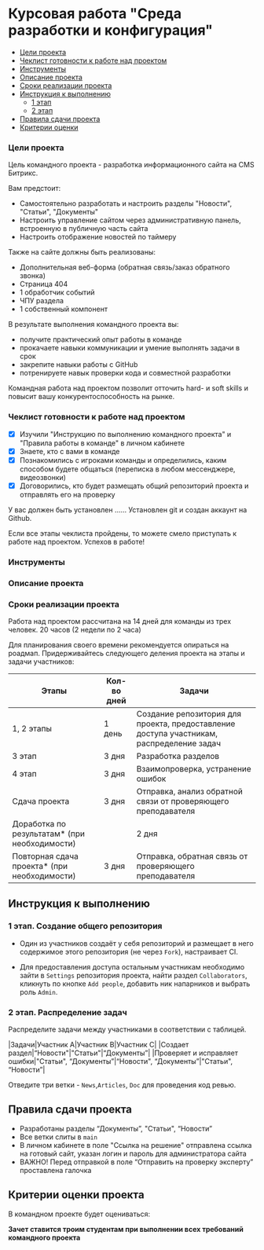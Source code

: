 # Курсовая работа "Среда разработки и конфигурация"

* [Цели проекта](#цели-проекта)
* [Чеклист готовности к работе над проектом](#Чеклист-готовности-к-работе-над-проектом)
* [Инструменты](#Инструменты)
* [Описание проекта](#Описание-проекта)
* [Сроки реализации проекта](#Сроки-реализации-проекта)
* [Инструкция к выполнению](#Инструкция-к-выполнению)
    * [1 этап](#1-этап)
    * [2 этап](#2-этап)
* [Правила сдачи проекта](#Правила-сдачи-проекта)
* [Критерии оценки](#критерии-оценки)



### Цели проекта

Цель командного проекта - разработка информационного сайта на CMS Битрикс.  

Вам предстоит:
- Самостоятельно разработать и настроить разделы "Новости", "Статьи", "Документы"
- Настроить управление сайтом через административную панель, встроенную в публичную часть сайта
- Настроить отображение новостей по таймеру

Также на сайте должны быть реализованы:

- Дополнительная веб-форма (обратная связь/заказ обратного звонка)
- Страница 404
- 1 обработчик событий 
- ЧПУ раздела
- 1 собственный компонент

В результате выполнения командного проекта вы:
- получите практический опыт работы в команде
- прокачаете навыки коммуникации и умение выполнять задачи в срок
- закрепите навыки работы с GitHub
- потренируете навык проверки кода и совместной разработки

Командная работа над проектом позволит отточить hard- и soft skills и повысит вашу конкурентоспособность на рынке.


### Чеклист готовности к работе над проектом

- [x] Изучили "Инструкцию по выполнению командного проекта" и "Правила работы в команде" в личном кабинете
- [x] Знаете, кто с вами в команде
- [x] Познакомились с игроками команды и определились, каким способом будете общаться (переписка в любом мессенджере, видеозвонки)
- [x] Договорились, кто будет размещать общий репозиторий проекта и отправлять его на проверку

У вас должен быть установлен …… 
Установлен git и создан аккаунт на Github.

Если все этапы чеклиста пройдены, то можете смело приступать к работе над проектом. Успехов в работе!


### Инструменты


### Описание проекта




### Сроки реализации проекта

Работа над проектом рассчитана на 14 дней для команды из трех человек. 
20 часов (2 недели по 2 часа)

Для планирования своего времени рекомендуется опираться на роадмап. 
Придерживайтесь следующего деления проекта на этапы и задачи участников:


|Этапы|Кол-во дней|Задачи|
|-----|------|----------|
|1, 2 этапы|1 день|Создание репозитория для проекта, предоставление доступа участникам, распределение задач|
|3 этап|3 дня|Разработка разделов|
|4 этап|3 дня|Взаимопроверка, устранение ошибок|
|Сдача проекта|3 дня|Отправка, анализ обратной связи от проверяющего преподавателя|
|Доработка по результатам* (при необходимости)||2 дня|Доработка проекта по итогам обратной связи от проверяющего|
|Повторная сдача проекта* (при необходимости)|3 дня|Отправка, обратная связь от проверяющего преподавателя|


## Инструкция к выполнению

### 1 этап. Создание общего репозитория  

- Один из участников создаёт у себя репозиторий и размещает в него содержимое этого репозитория (не через `Fork`), настраивает CI.

- Для предоставления доступа остальным участникам необходимо зайти в `Settings` репозитория проекта, найти раздел `Collaborators`, кликнуть по кнопке `Add people`, добавить ник напарников и выбрать роль `Admin`.

### 2 этап. Распределение задач

Распределите задачи между участниками в соответствии с таблицей.


|Задачи|Участник A|Участник B|Участник C|
|Создает раздел|“Новости"|"Статьи"|“Документы”|
|Проверяет и исправляет ошибки|"Статьи", “Документы”|“Новости", “Документы”|"Статьи", “Новости”|

Отведите три ветки - `News`,`Articles`, `Doc` для проведения код ревью.


## Правила сдачи проекта

- Разработаны разделы  “Документы”, "Статьи", “Новости”
- Все ветки слиты в `main`
- В личном кабинете в поле "Ссылка на решение" отправлена ссылка на готовый сайт, указан логин и пароль для администратора сайта
- ВАЖНО! Перед отправкой в поле “Отправить на проверку эксперту” проставлена галочка


## Критерии оценки проекта

В командном проекте будет оцениваться:



**Зачет ставится троим студентам при выполнении всех требований командного проекта**



